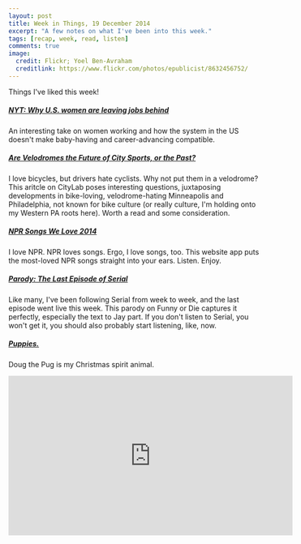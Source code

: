 ```yaml
---
layout: post
title: Week in Things, 19 December 2014
excerpt: "A few notes on what I've been into this week."
tags: [recap, week, read, listen]
comments: true
image:
  credit: Flickr; Yoel Ben-Avraham
  creditlink: https://www.flickr.com/photos/epublicist/8632456752/
---
```

Things I've liked this week!

##### [NYT: Why U.S. women are leaving jobs behind](http://www.nytimes.com/2014/12/14/upshot/us-employment-women-not-working.html?_r=0)
An interesting take on women working and how the system in the US doesn't make baby-having and career-advancing compatible. 

##### [Are Velodromes the Future of City Sports, or the Past?](http://www.citylab.com/politics/2014/12/are-velodromes-the-future-of-sports-for-cities/383849/)
I love bicycles, but drivers hate cyclists. Why not put them in a velodrome? This aritcle on CityLab poses interesting questions, juxtaposing developments in bike-loving, velodrome-hating Minneapolis and Philadelphia, not known for bike culture (or really culture, I'm holding onto my Western PA roots here). Worth a read and some consideration.

##### [NPR Songs We Love 2014](http://www.citylab.com/commute/2014/12/the-secret-history-of-cars-begins-with-bicycles/383254/)
I love NPR. NPR loves songs. Ergo, I love songs, too. This website app puts the most-loved NPR songs straight into your ears. Listen. Enjoy. 

##### [Parody: The Last Episode of Serial](http://www.funnyordie.com/videos/6ab2d45a77/the-last-episode-of-serial)
Like many, I've been following Serial from week to week, and the last episode went live this week. This parody on Funny or Die captures it perfectly, especially the text to Jay part. If you don't listen to Serial, you won't get it, you should also probably start listening, like, now.

##### [Puppies.](http://www.youtube.com/watch?v=2ie_XgIM06M)
Doug the Pug is my Christmas spirit animal.

<iframe width="560" height="315" src="http://www.youtube.com/embed/2ie_XgIM06M" frameborder="0"> </iframe>



